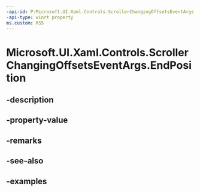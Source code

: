 ```yaml
---
-api-id: P:Microsoft.UI.Xaml.Controls.ScrollerChangingOffsetsEventArgs.EndPosition
-api-type: winrt property
ms.custom: RS5
---
```


<!-- Property syntax.
public Vector2 EndPosition { get; }
-->

# Microsoft.UI.Xaml.Controls.ScrollerChangingOffsetsEventArgs.EndPosition

## -description

## -property-value

## -remarks

## -see-also

## -examples

